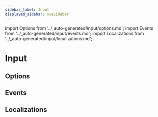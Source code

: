 ```yaml
---
sidebar_label: Input
displayed_sidebar: vueSidebar
---
```


import Options from '../\_auto-generated/input/options.md';
import Events from '../\_auto-generated/input/events.md';
import Localizations from '../\_auto-generated/input/localizations.md';

# Input



<div className="option-list">

## Options

<Options />

## Events

<Events />

## Localizations

<Localizations />

</div>